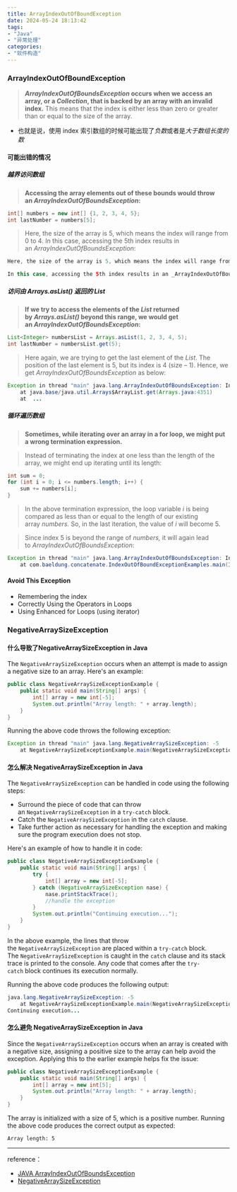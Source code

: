 ```yaml
---
title: ArrayIndexOutOfBoundException
date: 2024-05-24 18:13:42
tags: 
- "Java"
- "异常处理"
categories:
- "软件构造"
---
```


### ArrayIndexOutOfBoundException

> **_ArrayIndexOutOfBoundsException_ occurs when we access an array, or a _Collection_, that is backed by an array with an invalid index.** This means that the index is either less than zero or greater than or equal to the size of the array.
- 也就是说，使用 index 索引数组的时候可能出现了*负数*或者是*大于数组长度的数*

#### 可能出错的情况
##### 越界访问数组
> **Accessing the array elements out of these bounds would throw an _ArrayIndexOutOfBoundsException_:**
``` java
int[] numbers = new int[] {1, 2, 3, 4, 5};
int lastNumber = numbers[5];
```
> Here, the size of the array is 5, which means the index will range from 0 to 4.
  In this case, accessing the 5th index results in an _ArrayIndexOutOfBoundsException_:
``` java
Here, the size of the array is 5, which means the index will range from 0 to 4.

In this case, accessing the 5th index results in an _ArrayIndexOutOfBoundsException_:
```

##### 访问由 Arrays.asList() 返回的 List
> **If we try to access the elements of the _List_ returned by _Arrays.asList()_ beyond this range, we would get an _ArrayIndexOutOfBoundsException_:**
``` java
List<Integer> numbersList = Arrays.asList(1, 2, 3, 4, 5);
int lastNumber = numbersList.get(5);
```
> Here again, we are trying to get the last element of the _List_. The position of the last element is 5, but its index is 4 (size – 1). Hence, we get _ArrayIndexOutOfBoundsException_ as below:
```  java
Exception in thread "main" java.lang.ArrayIndexOutOfBoundsException: Index 5 out of bounds for length 5
    at java.base/java.util.Arrays$ArrayList.get(Arrays.java:4351)
    at  ...
```

##### 循环遍历数组
>**Sometimes, while iterating over an array in a for loop, we might put a wrong termination expression.**

>Instead of terminating the index at one less than the length of the array, we might end up iterating until its length:

```java
int sum = 0;
for (int i = 0; i <= numbers.length; i++) {
    sum += numbers[i];
}
```

> In the above termination expression, the loop variable _i_ is being compared as less than or equal to the length of our existing array _numbers._ So, in the last iteration, the value of _i_ will become 5.

> Since index 5 is beyond the range of _numbers,_ it will again lead to _ArrayIndexOutOfBoundsException_:

```java
Exception in thread "main" java.lang.ArrayIndexOutOfBoundsException: Index 5 out of bounds for length 5
    at com.baeldung.concatenate.IndexOutOfBoundExceptionExamples.main(IndexOutOfBoundExceptionExamples.java:22)
```
#### Avoid  This Exception
- Remembering the index
- Correctly Using the Operators in Loops
- Using Enhanced for Loops (using iterator)


### NegativeArraySizeException
#### 什么导致了NegativeArraySizeException in Java

The `NegativeArraySizeException` occurs when an attempt is made to assign a negative size to an array. Here's an example:

``` java
public class NegativeArraySizeExceptionExample {
    public static void main(String[] args) {
        int[] array = new int[-5];
        System.out.println("Array length: " + array.length);
    }
}
```

Running the above code throws the following exception:

``` java
Exception in thread "main" java.lang.NegativeArraySizeException: -5
    at NegativeArraySizeExceptionExample.main(NegativeArraySizeExceptionExample.java:3)
```

#### 怎么解决 NegativeArraySizeException in Java

The `NegativeArraySizeException` can be handled in code using the following steps:

- Surround the piece of code that can throw an `NegativeArraySizeException` in a `try-catch` block.
- Catch the `NegativeArraySizeException` in the `catch` clause.
- Take further action as necessary for handling the exception and making sure the program execution does not stop.

Here's an example of how to handle it in code:

``` java
public class NegativeArraySizeExceptionExample {
    public static void main(String[] args) {
        try {
            int[] array = new int[-5];
        } catch (NegativeArraySizeException nase) {
            nase.printStackTrace();
            //handle the exception
        }
        System.out.println("Continuing execution...");
    }
}
```

In the above example, the lines that throw the `NegativeArraySizeException` are placed within a `try-catch` block. The `NegativeArraySizeException` is caught in the `catch` clause and its stack trace is printed to the console. Any code that comes after the `try-catch` block continues its execution normally.

Running the above code produces the following output:

``` java
java.lang.NegativeArraySizeException: -5
    at NegativeArraySizeExceptionExample.main(NegativeArraySizeExceptionExample.java:4)
Continuing execution...
```

#### 怎么避免 NegativeArraySizeException in Java

Since the `NegativeArraySizeException` occurs when an array is created with a negative size, assigning a positive size to the array can help avoid the exception. Applying this to the earlier example helps fix the issue:

``` java
public class NegativeArraySizeExceptionExample {
    public static void main(String[] args) {
        int[] array = new int[5];
        System.out.println("Array length: " + array.length);
    }
}
```

The array is initialized with a size of 5, which is a positive number. Running the above code produces the correct output as expected:

```
Array length: 5
```

---

reference：

- [JAVA ArrayIndexOutOfBoundsException](https://www.baeldung.com/java-arrayindexoutofboundsexception)
- [NegativeArraySizeException](https://rollbar.com/blog/java-negativearraysizeexception/)
